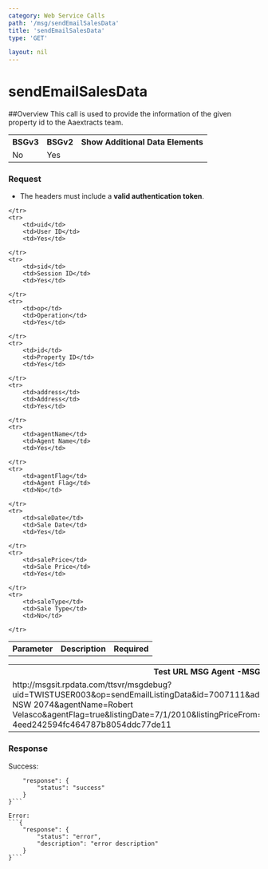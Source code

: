 ```yaml
---
category: Web Service Calls
path: '/msg/sendEmailSalesData'
title: 'sendEmailSalesData'
type: 'GET'

layout: nil
---
```


# sendEmailSalesData

##Overview
This call is used to provide the information of the given property id to the Aaextracts team.

<table>
	<tbody>
	<tr>
		<th>BSGv3</th>
		<th>BSGv2</th>
		<th>Show Additional Data Elements</th>
	</tr>
	<tr>
		<td>No</td>
		<td>Yes</td>
		<td></td>
	</tr>

</tbody>
</table>

### Request

* The headers must include a **valid authentication token**.

<table>
	<tbody>
	<tr>
		<th>Parameter</th>
		<th>Description</th>
		<th>Required</th>
		
	</tr>
	<tr>
		<td>uid</td>
		<td>User ID</td>
		<td>Yes</td>
		
	</tr>
	<tr>
		<td>sid</td>
		<td>Session ID</td>
		<td>Yes</td>
		
	</tr>
	<tr>
		<td>op</td>
		<td>Operation</td>
		<td>Yes</td>
		
	</tr>
	<tr>
		<td>id</td>
		<td>Property ID</td>
		<td>Yes</td>
		
	</tr>
	<tr>
		<td>address</td>
		<td>Address</td>
		<td>Yes</td>
		
	</tr>
	<tr>
		<td>agentName</td>
		<td>Agent Name</td>
		<td>Yes</td>
		
	</tr>
	<tr>
		<td>agentFlag</td>
		<td>Agent Flag</td>
		<td>No</td>
		
	</tr>
	<tr>
		<td>saleDate</td>
		<td>Sale Date</td>
		<td>Yes</td>
		
	</tr>
	<tr>
		<td>salePrice</td>
		<td>Sale Price</td>
		<td>Yes</td>
		
	</tr>
	<tr>
		<td>saleType</td>
		<td>Sale Type</td>
		<td>No</td>
		
	</tr>
</tbody>
</table>

<div id="msgtesturl">
<table>
	<tbody>
	<tr>
		<th>Test URL MSG Agent -MSGSIT:</th>
	</tr>
	<tr>
		<td>http://msgsit.rpdata.com/ttsvr/msgdebug?uid=TWISTUSER003&op=sendEmailListingData&id=7007111&address=1 Turramurra Avenue Turramurra NSW 2074&agentName=Robert Velasco&agentFlag=true&listingDate=7/1/2010&listingPriceFrom=200000&listingPriceTo=500000&sid=2-4eed242594fc464787b8054ddc77de11
		</td>
	</tr>
</tbody>
</table>
</div>

### Response

Success:
```{
    "response": {
        "status": "success"
    }
}```

Error:
```{
    "response": {
        "status": "error",
        "description": "error description"
    }
}```